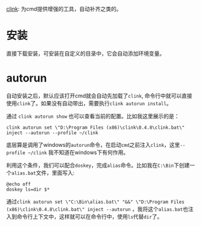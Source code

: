 [clink](https://github.com/mridgers/clink): 为cmd提供增强的工具，自动补齐之类的。

# 安装
直接下载安装，可安装在自定义的目录中，它会自动添加环境变量。

# autorun
自动安装之后，默认应该打开cmd就会自动先加载了`clink`, 命令行中就可以直接使用`clink`了。如果没有自动带出，需要执行`clink autorun install`。

通过 `clink autorun show` 也可以查看当前的配置。比如我这里展示的是：

```
clink autorun set \"D:\Program Files (x86)\clink\0.4.8\clink.bat\" inject --autorun --profile ~/clink
```

底层算是调用了windows的`autorun`命令，在启动`cmd`之前注入`clink`，这里`--profile ~/clink` 我不知道在windows下有何作用。

利用这个条件，我们可以配合`doskey`，完成`alias`命令。比如我在`C:\Bin`下创建一个`alias.bat`文件，里面写入:

```
@echo off
doskey ls=dir $*
```

通过`clink autorun set \"C:\Bin\alias.bat\" "&&" \"D:\Program Files (x86)\clink\0.4.8\clink.bat\" inject --autorun` ，我将这个`alias.bat`也注入到命令行上下文中，这样就可以在命令行中，使用`ls`代替`dir`了。

